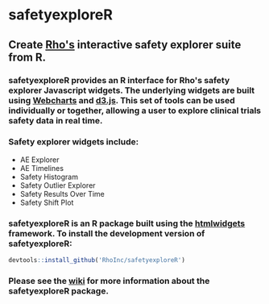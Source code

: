 # safetyexploreR

## Create [Rho's](https://github.com/RhoInc) interactive safety explorer suite from R.  
### **safetyexploreR** provides an R interface for Rho's safety explorer Javascript widgets.  The underlying widgets are built using [Webcharts](https://github.com/RhoInc/Webcharts) and [d3.js](https://d3js.org/).  This set of tools can be used individually or together, allowing a user to explore clinical trials safety data in real time.

### Safety explorer widgets include:
- AE Explorer
- AE Timelines
- Safety Histogram
- Safety Outlier Explorer
- Safety Results Over Time
- Safety Shift Plot

### safetyexploreR is an R package built using the [htmlwidgets](http://www.htmlwidgets.org/) framework.  To install the development version of **safetyexploreR**:

```r
devtools::install_github('RhoInc/safetyexploreR')
```

### Please see the [wiki](https://github.com/RhoInc/safetyexploreR/wiki) for more information about the **safetyexploreR** package.
